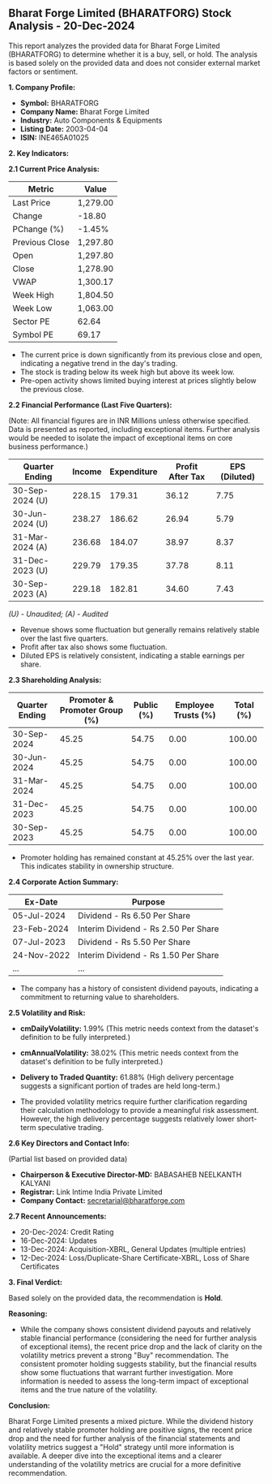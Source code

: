 ## Bharat Forge Limited (BHARATFORG) Stock Analysis - 20-Dec-2024

This report analyzes the provided data for Bharat Forge Limited (BHARATFORG) to determine whether it is a buy, sell, or hold.  The analysis is based solely on the provided data and does not consider external market factors or sentiment.

**1. Company Profile:**

* **Symbol:** BHARATFORG
* **Company Name:** Bharat Forge Limited
* **Industry:** Auto Components & Equipments
* **Listing Date:** 2003-04-04
* **ISIN:** INE465A01025


**2. Key Indicators:**

**2.1 Current Price Analysis:**

| Metric             | Value     |
|----------------------|-----------|
| Last Price          | 1,279.00  |
| Change              | -18.80    |
| PChange (%)         | -1.45%    |
| Previous Close      | 1,297.80  |
| Open                | 1,297.80  |
| Close               | 1,278.90  |
| VWAP                | 1,300.17  |
| Week High           | 1,804.50  |
| Week Low            | 1,063.00  |
| Sector PE           | 62.64     |
| Symbol PE           | 69.17     |


* The current price is down significantly from its previous close and open, indicating a negative trend in the day's trading.
* The stock is trading below its week high but above its week low.
* Pre-open activity shows limited buying interest at prices slightly below the previous close.


**2.2 Financial Performance (Last Five Quarters):**

(Note:  All financial figures are in INR Millions unless otherwise specified.  Data is presented as reported, including exceptional items.  Further analysis would be needed to isolate the impact of exceptional items on core business performance.)

| Quarter Ending     | Income      | Expenditure | Profit After Tax | EPS (Diluted) |
|----------------------|-------------|-------------|-------------------|---------------|
| 30-Sep-2024 (U)    | 228.15      | 179.31      | 36.12            | 7.75          |
| 30-Jun-2024 (U)    | 238.27      | 186.62      | 26.94            | 5.79          |
| 31-Mar-2024 (A)    | 236.68      | 184.07      | 38.97            | 8.37          |
| 31-Dec-2023 (U)    | 229.79      | 179.35      | 37.78            | 8.11          |
| 30-Sep-2023 (A)    | 229.18      | 182.81      | 34.60            | 7.43          |

*(U) - Unaudited; (A) - Audited*

* Revenue shows some fluctuation but generally remains relatively stable over the last five quarters.
* Profit after tax also shows some fluctuation.
* Diluted EPS is relatively consistent, indicating a stable earnings per share.


**2.3 Shareholding Analysis:**

| Quarter Ending     | Promoter & Promoter Group (%) | Public (%) | Employee Trusts (%) | Total (%) |
|----------------------|-----------------------------|------------|--------------------|-----------|
| 30-Sep-2024         | 45.25                        | 54.75      | 0.00              | 100.00    |
| 30-Jun-2024         | 45.25                        | 54.75      | 0.00              | 100.00    |
| 31-Mar-2024         | 45.25                        | 54.75      | 0.00              | 100.00    |
| 31-Dec-2023         | 45.25                        | 54.75      | 0.00              | 100.00    |
| 30-Sep-2023         | 45.25                        | 54.75      | 0.00              | 100.00    |

* Promoter holding has remained constant at 45.25% over the last year.  This indicates stability in ownership structure.


**2.4 Corporate Action Summary:**

| Ex-Date      | Purpose                               |
|--------------|---------------------------------------|
| 05-Jul-2024  | Dividend - Rs 6.50 Per Share           |
| 23-Feb-2024  | Interim Dividend - Rs 2.50 Per Share    |
| 07-Jul-2023  | Dividend - Rs 5.50 Per Share           |
| 24-Nov-2022  | Interim Dividend - Rs 1.50 Per Share    |
| ...          | ...                                   |

* The company has a history of consistent dividend payouts, indicating a commitment to returning value to shareholders.


**2.5 Volatility and Risk:**

* **cmDailyVolatility:** 1.99% (This metric needs context from the dataset's definition to be fully interpreted.)
* **cmAnnualVolatility:** 38.02% (This metric needs context from the dataset's definition to be fully interpreted.)
* **Delivery to Traded Quantity:** 61.88% (High delivery percentage suggests a significant portion of trades are held long-term.)

* The provided volatility metrics require further clarification regarding their calculation methodology to provide a meaningful risk assessment.  However, the high delivery percentage suggests relatively lower short-term speculative trading.


**2.6 Key Directors and Contact Info:**

(Partial list based on provided data)

* **Chairperson & Executive Director-MD:** BABASAHEB NEELKANTH KALYANI
* **Registrar:** Link Intime India Private Limited
* **Company Contact:** secretarial@bharatforge.com


**2.7 Recent Announcements:**

* 20-Dec-2024: Credit Rating
* 16-Dec-2024: Updates
* 13-Dec-2024: Acquisition-XBRL, General Updates (multiple entries)
* 12-Dec-2024: Loss/Duplicate-Share Certificate-XBRL, Loss of Share Certificates


**3. Final Verdict:**

Based solely on the provided data, the recommendation is **Hold**.

**Reasoning:**

* While the company shows consistent dividend payouts and relatively stable financial performance (considering the need for further analysis of exceptional items), the recent price drop and the lack of clarity on the volatility metrics prevent a strong "Buy" recommendation.  The consistent promoter holding suggests stability, but the financial results show some fluctuations that warrant further investigation.  More information is needed to assess the long-term impact of exceptional items and the true nature of the volatility.

**Conclusion:**

Bharat Forge Limited presents a mixed picture.  While the dividend history and relatively stable promoter holding are positive signs, the recent price drop and the need for further analysis of the financial statements and volatility metrics suggest a "Hold" strategy until more information is available.  A deeper dive into the exceptional items and a clearer understanding of the volatility metrics are crucial for a more definitive recommendation.
